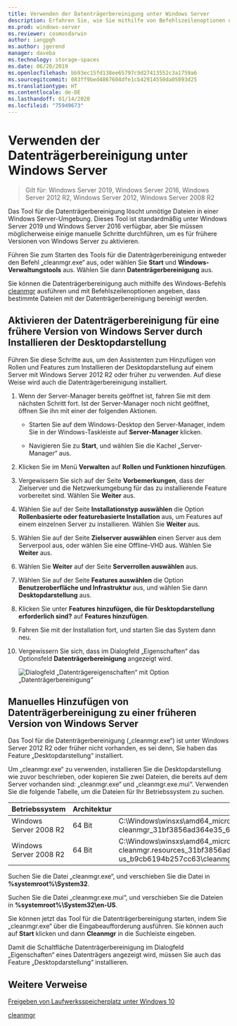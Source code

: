 ```yaml
---
title: Verwenden der Datenträgerbereinigung unter Windows Server
description: Erfahren Sie, wie Sie mithilfe von Befehlszeilenoptionen das Tool für die Datenträgerbereinigung („cleanmgr.exe“) so konfigurieren, dass bestimmte Dateien automatisch bereinigt werden.
ms.prod: windows-server
ms.reviewer: cosmosdarwin
author: iangpgh
ms.author: jgerend
manager: daveba
ms.technology: storage-spaces
ms.date: 06/20/2019
ms.openlocfilehash: bb93ec15fd138ee65797c9d27413552c3a1759a6
ms.sourcegitcommit: 083ff9bed4867604dfe1cb42914550da05093d25
ms.translationtype: HT
ms.contentlocale: de-DE
ms.lasthandoff: 01/14/2020
ms.locfileid: "75949673"
---
```

# <a name="using-disk-cleanup-on-windows-server"></a>Verwenden der Datenträgerbereinigung unter Windows Server

> Gilt für: Windows Server 2019, Windows Server 2016, Windows Server 2012 R2, Windows Server 2012, Windows Server 2008 R2

Das Tool für die Datenträgerbereinigung löscht unnötige Dateien in einer Windows Server-Umgebung. Dieses Tool ist standardmäßig unter Windows Server 2019 und Windows Server 2016 verfügbar, aber Sie müssen möglicherweise einige manuelle Schritte durchführen, um es für frühere Versionen von Windows Server zu aktivieren.

Führen Sie zum Starten des Tools für die Datenträgerbereinigung entweder den Befehl „cleanmgr.exe“ aus, oder wählen Sie **Start** und **Windows-Verwaltungstools** aus. Wählen Sie dann **Datenträgerbereinigung** aus.

Sie können die Datenträgerbereinigung auch mithilfe des Windows-Befehls [cleanmgr](../../administration/windows-commands/cleanmgr.md) ausführen und mit Befehlszeilenoptionen angeben, dass bestimmte Dateien mit der Datenträgerbereinigung bereinigt werden.

## <a name="enable-disk-cleanup-on-an-earlier-version-of-windows-server-by-installing-the-desktop-experience"></a>Aktivieren der Datenträgerbereinigung für eine frühere Version von Windows Server durch Installieren der Desktopdarstellung

Führen Sie diese Schritte aus, um den Assistenten zum Hinzufügen von Rollen und Features zum Installieren der Desktopdarstellung auf einem Server mit Windows Server 2012 R2 oder früher zu verwenden. Auf diese Weise wird auch die Datenträgerbereinigung installiert.

1. Wenn der Server-Manager bereits geöffnet ist, fahren Sie mit dem nächsten Schritt fort. Ist der Server-Manager noch nicht geöffnet, öffnen Sie ihn mit einer der folgenden Aktionen.

   - Starten Sie auf dem Windows-Desktop den Server-Manager, indem Sie in der Windows-Taskleiste auf **Server-Manager** klicken.

   - Navigieren Sie zu **Start**, und wählen Sie die Kachel „Server-Manager“ aus.

1. Klicken Sie im Menü **Verwalten** auf **Rollen und Funktionen hinzufügen**.

1. Vergewissern Sie sich auf der Seite **Vorbemerkungen**, dass der Zielserver und die Netzwerkumgebung für das zu installierende Feature vorbereitet sind. Wählen Sie **Weiter** aus.

1. Wählen Sie auf der Seite **Installationstyp auswählen** die Option **Rollenbasierte oder featurebasierte Installation** aus, um Features auf einem einzelnen Server zu installieren. Wählen Sie **Weiter** aus.

1. Wählen Sie auf der Seite **Zielserver auswählen** einen Server aus dem Serverpool aus, oder wählen Sie eine Offline-VHD aus. Wählen Sie **Weiter** aus.

1. Wählen Sie **Weiter** auf der Seite **Serverrollen auswählen** aus.

1. Wählen Sie auf der Seite **Features auswählen** die Option **Benutzeroberfläche und Infrastruktur** aus, und wählen Sie dann **Desktopdarstellung** aus.

1. Klicken Sie unter **Features hinzufügen, die für Desktopdarstellung erforderlich sind?** auf **Features hinzufügen**.

1. Fahren Sie mit der Installation fort, und starten Sie das System dann neu.

1. Vergewissern Sie sich, dass im Dialogfeld „Eigenschaften“ das Optionsfeld **Datenträgerbereinigung** angezeigt wird.

   ![Dialogfeld „Datenträgereigenschaften“ mit Option „Datenträgerbereinigung“](media/diskpropswcleanup.png)

## <a name="manually-add-disk-cleanup-to-an-earlier-version-of-windows-server"></a>Manuelles Hinzufügen von Datenträgerbereinigung zu einer früheren Version von Windows Server

Das Tool für die Datenträgerbereinigung („cleanmgr.exe“) ist unter Windows Server 2012 R2 oder früher nicht vorhanden, es sei denn, Sie haben das Feature „Desktopdarstellung“ installiert.

Um „cleanmgr.exe“ zu verwenden, installieren Sie die Desktopdarstellung wie zuvor beschrieben, oder kopieren Sie zwei Dateien, die bereits auf dem Server vorhanden sind: „cleanmgr.exe“ und „cleanmgr.exe.mui“. Verwenden Sie die folgende Tabelle, um die Dateien für Ihr Betriebssystem zu suchen.

| Betriebssystem  | Architektur  | Speicherort  |
| ----------------- | -------------- | --------------- |
| Windows Server 2008 R2 | 64 Bit | C:\Windows\winsxs\amd64_microsoft-windows-cleanmgr_31bf3856ad364e35_6.1.7600.16385_none_c9392808773cd7da\cleanmgr.exe 
| Windows Server 2008 R2 | 64 Bit | C:\Windows\winsxs\amd64_microsoft-windows-cleanmgr.resources_31bf3856ad364e35_6.1.7600.16385_en-us_b9cb6194b257cc63\cleanmgr.exe.mui |

Suchen Sie die Datei „cleanmgr.exe“, und verschieben Sie die Datei in **%systemroot%\System32**.

Suchen Sie die Datei „cleanmgr.exe.mui“, und verschieben Sie die Dateien in **%systemroot%\System32\en-US**.

Sie können jetzt das Tool für die Datenträgerbereinigung starten, indem Sie „cleanmgr.exe“ über die Eingabeaufforderung ausführen. Sie können auch auf **Start** klicken und dann **Cleanmgr** in die Suchleiste eingeben.

Damit die Schaltfläche Datenträgerbereinigung im Dialogfeld „Eigenschaften“ eines Datenträgers angezeigt wird, müssen Sie auch das Feature „Desktopdarstellung“ installieren.

## <a name="additional-references"></a>Weitere Verweise

[Freigeben von Laufwerksspeicherplatz unter Windows 10](https://support.microsoft.com/help/12425/windows-10-free-up-drive-space)

[cleanmgr](../../administration/windows-commands/cleanmgr.md)
